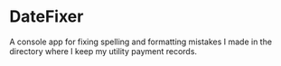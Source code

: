 # DateFixer

A console app for fixing spelling and formatting mistakes I made in the directory where I keep my utility payment records.
